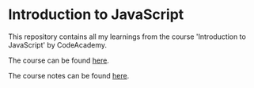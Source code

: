 # Introduction to JavaScript

This repository contains all my learnings from the course 'Introduction to JavaScript' by CodeAcademy.

The course can be found [here](https://github.com/Hsnayrus/CodeAcademy-Introduction-to-JavaScript.git).

The course notes can be found [here](./docs/notes.md).